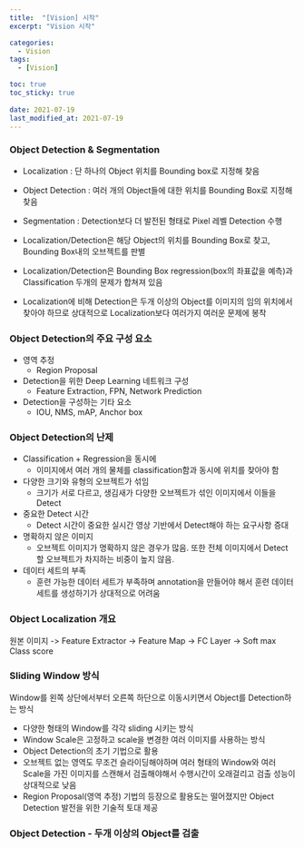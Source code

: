 ```yaml
---
title:  "[Vision] 시작"
excerpt: "Vision 시작"

categories:
  - Vision
tags:
  - [Vision]

toc: true
toc_sticky: true
 
date: 2021-07-19
last_modified_at: 2021-07-19
---
```

### Object Detection & Segmentation
- Localization : 단 하나의 Object 위치를 Bounding box로 지정해 찾음
- Object Detection : 여러 개의 Object들에 대한 위치를 Bounding Box로 지정해 찾음
- Segmentation : Detection보다 더 발전된 형태로 Pixel 레벨 Detection 수행

- Localization/Detection은 해당 Object의 위치를 Bounding Box로 찾고, Bounding Box내의 오브젝트를 판별
- Localization/Detection은 Bounding Box regression(box의 좌표값을 예측)과 Classification 두개의 문제가 합쳐져 있음
- Localization에 비해 Detection은 두개 이상의 Object를 이미지의 임의 위치에서 찾아야 하므로 상대적으로 Localization보다 여러가지 여러운 문제에 봉착

### Object Detection의 주요 구성 요소
- 영역 추정
  - Region Proposal
- Detection을 위한 Deep Learning 네트워크 구성
  - Feature Extraction, FPN, Network Prediction
- Detection을 구성하는 기타 요소
  - IOU, NMS, mAP, Anchor box


### Object Detection의 난제
- Classification + Regression을 동시에
  - 이미지에서 여러 개의 물체를 classification함과 동시에 위치를 찾아야 함
- 다양한 크기와 유형의 오브젝트가 섞임
  - 크기가 서로 다르고, 생김새가 다양한 오브젝트가 섞인 이미지에서 이들을 Detect
- 중요한 Detect 시간
  - Detect 시간이 중요한 실시간 영상 기반에서 Detect해야 하는 요구사항 증대
- 명확하지 않은 이미지
  - 오브젝트 이미지가 명확하지 않은 경우가 많음. 또한 전체 이미지에서 Detect할 오브젝트가 차지하는 비중이 높지 않음.
- 데이터 세트의 부족
  - 훈련 가능한 데이터 세트가 부족하며 annotation을 만들어야 해서 훈련 데이터 세트를 생성하기가 상대적으로 어려움

### Object Localization 개요
원본 이미지 -> Feature Extractor -> Feature Map -> FC Layer -> Soft max Class score

### Sliding Window 방식
Window를 왼쪽 상단에서부터 오른쪽 하단으로 이동시키면서 Object를 Detection하는 방식
  - 다양한 형태의 Window를 각각 sliding 시키는 방식
  - Window Scale은 고정하고 scale을 변경한 여러 이미지를 사용하는 방식
- Object Detection의 초기 기법으로 활용
- 오브젝트 없는 영역도 무조건 슬라이딩해야하며 여러 형태의 Window와 여러 Scale을 가진 이미지를 스캔해서 검출해야해서 수행시간이 오래걸리고 검출 성능이 상대적으로 낮음
- Region Proposal(영역 추정) 기법의 등장으로 활용도는 떨어졌지만 Object Detection 발전을 위한 기술적 토대 제공

### Object Detection - 두개 이상의 Object를 검출




